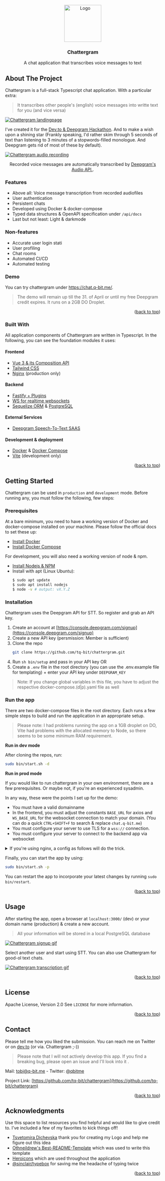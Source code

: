 <div id="top"></div>

<!-- PROJECT LOGO -->
<br />
<div align="center">
  <a href="https://github.com/tq-bit/chattergram">
    <img src="assets/logo.gif" alt="Logo" width="120px" height="120px">
  </a>

  <h3 align="center">Chattergram</h3>

  <p align="center">
    A chat application that transcribes voice messages to text
  </p>
</div>

<!-- ABOUT THE PROJECT -->
## About The Project

Chattergram is a full-stack Typescript chat application. With a particular extra:

> It transcribes other people's (english) voice messages into writte text for you (and vice versa)

[![Chattergram landingpage][product-screenshot]](#)

I've created it for the [Dev.to & Deepgram Hackathon](https://dev.to/devteam/join-us-for-a-new-kind-of-hackathon-on-dev-brought-to-you-by-deepgram-2bjd). And to make a wish upon a shining star (Frankly speaking, I'd rather skim through 5 seconds of text than listening to 3 minutes of a stopwords-filled monologue. And Deepgram gets rid of most of these by default).


[![Chattergram audio recording][example-screenshot-I]](#)
<div align="center">Recorded voice messages are automatically transcribed by <a href="https://developers.deepgram.com/api-reference/">Deepgram's Audio API.</a>.  </div>

### Features
- Above all: Voice message transcription from recorded audiofiles
- User authentication
- Persistent chats
- Developed using Docker & docker-compose
- Typed data structures & OpenAPI specification under `/api/docs`
- Last but not least: Light & darkmode

### Non-features
- Accurate user login stati
- User profiling
- Chat rooms
- Automated CI/CD
- Automated testing

### Demo

You can try chattergram under https://chat.q-bit.me/.

> The demo will remain up till the 31. of April or until my free Deepgram credit expires. It runs on a 2GB DO Droplet.

<p align="right">(<a href="#top">back to top</a>)</p>

### Built With

All application components of Chattergram are written in Typescript. In the following, you can see the foundation modules it uses:

#### Frontend

* [Vue 3 & its Composition API](https://vuejs.org/)
* [Tailwind CSS](https://tailwindcss.com/)
* [Nginx](https://www.nginx.com/) (production only)

#### Backend
* [Fastify + Plugins](https://www.fastify.io/)
* [WS for realtime websockets](https://github.com/websockets/ws)
* [Sequelize ORM](https://sequelize.org/) & [PostgreSQL](https://www.postgresql.org/)

#### External Services
* [Deepgram Speech-To-Text SAAS](https://deepgram.com/)

#### Development & deployment
* [Docker](https://www.docker.com/) & [Docker Compose](https://docs.docker.com/compose/)
* [Vite](https://vitejs.dev/) (development only)

<p align="right">(<a href="#top">back to top</a>)</p>

<!-- GETTING STARTED -->
## Getting Started

Chattergram can be used in `production` and `development` mode. Before running any, you must follow the following, few steps:

### Prerequisites

At a bare minimum, you need to have a working version of Docker and docker-compose installed on your machine. Please follow the official docs to set these up:

* [Install Docker](https://docs.docker.com/engine/install/)
* [Install Docker Compose](https://docs.docker.com/compose/install/)

For development, you will also need a working version of node & npm.

* [Install Nodejs & NPM](https://nodejs.org/en/download/)
* Install with apt (Linux Ubuntu):
  ```sh
  $ sudo apt update
  $ sudo apt install nodejs
  $ node -v # output: vX.Y.Z
  ```

### Installation

Chattergram uses the Deepgram API for STT. So register and grab an API key.

1. Create an account at [https://console.deepgram.com/signup](https://console.deepgram.com/signup)
2. Create a new API key (persmission: Member is sufficient)
3. Clone the repo
   ```sh
   git clone https://github.com/tq-bit/chattergram.git
   ```
4. Run `sh bin/setup` and pass in your API key OR
5. Create a `.env` file in the root directory (you can use the .env.example file for templating) + enter your API key under `DEEPGRAM_KEY`

> Note: If you change global variables in this file, you have to adjust the respective docker-compose.(d|p).yaml file as well

### Run the app

There are two docker-compose files in the root directory. Each runs a few simple steps to build and run the application in an appropriate setup.

> Please note: I had problems running the app on a 1GB droplet on DO, Vite had problems with the allocated memory to Node, so there seems to be some minimum RAM requirement.

**Run in dev mode**

After cloning the repos, run:

```bash
sudo bin/start.sh -d
```

**Run in prod mode**

If you would like to run chattergram in your own environment, there are a few prerequisites. Or maybe not, if you're an experienced sysadmin.

In any way, these were the points I set up for the demo:

- You must have a valid domainname
- In the frontend, you must adjust the constants `BASE_URL` for axios and `WS_BASE_URL` for the websocket connection to match your domain. (You can do a quick `CTRL+SHIFT+F` to search & replace `chat.q-bit.me`)
- You must configure your server to use TLS for a `wss://` connection.
- You must configure your server to connect to the backend app via websocket

<details>
  <summary>If you're using nginx, a config as follows will do the trick. </summary>
<pre>
# In a dedicated file under /etc/nginx/sites-enabled/<your-domain>
location /ws/ {
  proxy_http_version 1.1;
  proxy_set_header Upgrade $http_upgrade;
  proxy_set_header Connection "Upgrade";
  proxy_set_header Host $host;
  proxy_read_timeout 86400s; # Prevents the WS connection from breaking after ~ 60secs
  proxy_send_timeout 86400s;
  proxy_pass http://localhost:9090/;
}
</pre>
</details>

Finally, you can start the app by using:

```bash
sudo bin/start.sh -p
```

You can restart the app to incorporate your latest changes by running `sudo bin/restart`.

<p align="right">(<a href="#top">back to top</a>)</p>

<!-- USAGE EXAMPLES -->
## Usage

 After starting the app, open a browser at `localhost:3000/` (dev) or your domain name (production) & create a new account.

> All your information will be stored in a local PostgreSQL database

[![Chattergram signup gif][onboarding-screenshot-I]](#)

Select another user and start using STT. You can also use Chattergram for good-ol text chats.


[![Chattergram transcription gif][onboarding-screenshot-II]](#)


<p align="right">(<a href="#top">back to top</a>)</p>

<!-- LICENSE -->
## License

Apache License, Version 2.0 See `LICENSE` for more information.

<p align="right">(<a href="#top">back to top</a>)</p>



<!-- CONTACT -->
## Contact

Please tell me how you liked the submission. You can reach me on Twitter or on [dev.to](https://dev.to/tqbit) (or via. Chattergram ;-))

> Please note that I will not actively develop this app. If you find a breaking bug, please open an issue and I'll look into it .

Mail: [tobi@q-bit.me](mailto:tobi@q-bit.me) - Twitter: [@qbitme](https://twitter.com/qbitme)

Project Link: [https://github.com/tq-bit/chattergram](https://github.com/tq-bit/chattergram)

<p align="right">(<a href="#top">back to top</a>)</p>

<!-- ACKNOWLEDGMENTS -->
## Acknowledgments

Use this space to list resources you find helpful and would like to give credit to. I've included a few of my favorites to kick things off!

* [Tsvetomira Dichevska](https://www.linkedin.com/in/tsvetomira-dichevska/) thank you for creating my Logo and help me figure out this idea
* [Othneildrew's Best-README-Template](https://github.com/othneildrew/Best-README-Template) which was used to write this template
* [Heroicons](https://heroicons.com/) which are used throughout the application
* [@sinclair/typebox](https://www.npmjs.com/package/@sinclair/typebox) for saving me the headache of typing twice

<p align="right">(<a href="#top">back to top</a>)</p>



<!-- MARKDOWN LINKS & IMAGES -->
<!-- https://www.markdownguide.org/basic-syntax/#reference-style-links -->
[contributors-shield]: https://img.shields.io/github/contributors/tq-bit/chattergram.svg??style=plastic&logo=appveyor
[contributors-url]: https://github.com/tq-bit/chattergram/graphs/contributors
[forks-shield]: https://img.shields.io/github/forks/tq-bit/chattergram.svg??style=plastic&logo=appveyor
[forks-url]: https://github.com/tq-bit/chattergram/network/members
[stars-shield]: https://img.shields.io/github/stars/tq-bit/chattergram.svg??style=plastic&logo=appveyor
[stars-url]: https://github.com/tq-bit/chattergram/stargazers
[issues-shield]: https://img.shields.io/github/issues/tq-bit/chattergram.svg??style=plastic&logo=appveyor
[issues-url]: https://github.com/tq-bit/chattergram/issues
[license-shield]: https://img.shields.io/github/license/tq-bit/chattergram.svg??style=plastic&logo=appveyor
[license-url]: https://github.com/tq-bit/chattergram/blob/master/LICENSE.txt
[linkedin-shield]: https://img.shields.io/badge/-LinkedIn-black.svg??style=social&logo=appveyor&logo=linkedin&colorB=555
[linkedin-url]: https://www.linkedin.com/in/tobias-quante-764aa1140/
[product-logo]: assets/logo.gif
[product-screenshot]: assets/chattergram_landingpage.png
[example-screenshot-I]: assets/chattergram_chat_I.png
[example-screenshot-II]: assets/chattergram_chat_II.png
[onboarding-screenshot-I]: assets/chattergram_signup.gif
[onboarding-screenshot-II]: assets/chattergram_transcribe.gif
